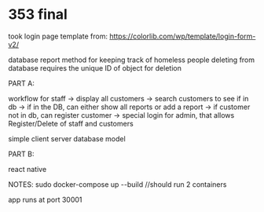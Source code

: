 # 353 final


took login page template from: https://colorlib.com/wp/template/login-form-v2/

database report method for keeping track of homeless people
deleting from database requires the unique ID of object for deletion


PART A: 

workflow for staff
-> display all customers 
-> search customers to see if in db
-> if in the DB, can either show all reports or add a report
-> if customer not in db, can register customer
-> special login for admin, that allows Register/Delete of staff and customers 

simple client server database model



PART B:

react native



NOTES:
sudo docker-compose up --build //should run 2 containers

app runs at port 30001
